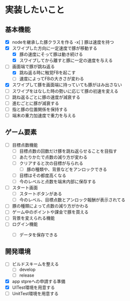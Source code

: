 # 実装したいこと

## 基本機能
- [x] nodeを継承した豚クラスを作る
  -x[ ] 豚は速度を持つ
- [x] スワイプした方向に一定速度で豚が移動する
  - [x] 豚の速度にそって豚は動き続ける
  - [x] スワイプしてから離すと豚に一定の速度を与える
- [ ] 画面端で豚が跳ね返る
  - [x] 跳ね返る時に触覚FBを起こす
  - [ ] 速度によってFBの大きさが変わる
- [x] スワイプして豚を画面端に持っていても豚がはみ出さない
- [ ] スワイプをはなした時の勢いに応じて豚の初速を変える
- [ ] 跳ね返るごとに豚の速度が減衰する
- [ ] 進むごとに豚が減衰する
- [ ] 指と豚の位置関係を保持する
- [ ] 端末の重力加速度で重力を与える

## ゲーム要素
- [ ] 目標点数機能
  - [ ] 目標点数の回数だけ豚を跳ね返らせることを目指す
  - [ ] あたりかたで点数の減り方が変わる
  - [ ] クリアすると次の目標が与られる
    - [ ] 豚の種類や、背景などをアンロックできる
  - [ ] 目標はその都度高くなる
  - [ ] 今のレベルと点数を端末内部に保存する
- [ ] スタート画面
  - [ ] スタートボタンがある
  - [ ] 今のレベル、目標点数とアンロック報酬が表示されてる
- [ ] 豚の種類によって点数の減り方がかわる
- [ ] ゲーム中のポイントや課金で豚を買える
- [ ] 背景を変えられる機能
- [ ] ログイン機能
  - [ ] データを保存できる


## 開発環境
- [ ] ビルドスキームを整える
  - [ ] develop
  - [ ] release
- [x] app stpreへの申請する準備
- [x] UITest環境を用意する
- [ ] UnitTest環境を用意する
